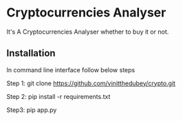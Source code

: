 
# Cryptocurrencies Analyser

It's A Cryptocurrencies Analyser whether to buy it or not.


## Installation

In command line interface follow below steps

Step 1: git clone https://github.com/vinitthedubey/crypto.git

Step 2: pip install -r requirements.txt

Step3: pip app.py
    